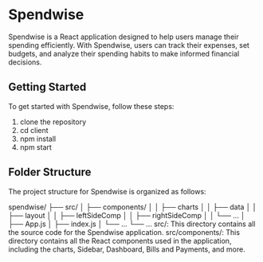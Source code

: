 # Spendwise

Spendwise is a React application designed to help users manage their spending efficiently. With Spendwise, users can track their expenses, set budgets, and analyze their spending habits to make informed financial decisions.

## Getting Started

To get started with Spendwise, follow these steps:

1. clone the repository
2. cd client
3. npm install
4. npm start

## Folder Structure

The project structure for Spendwise is organized as follows:

spendwise/
├── src/
│ ├── components/
│ │ ├── charts
│ │ ├── data
│ │ ├── layout
│ │ ├── leftSideComp
│ │ ├── rightSideComp
│ │ └── ...
│ ├── App.js
│ ├── index.js
│ └── ...
└── ...
src/: This directory contains all the source code for the Spendwise application.
src/components/: This directory contains all the React components used in the application, including the charts, Sidebar, Dashboard, Bills and Payments, and more.
